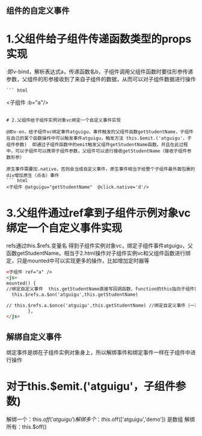 ## 组件的自定义事件

# 1.父组件给子组件传递函数类型的props实现   

  :即v-bind，解析表达式a，传递函数名b，子组件调用父组件函数时要往形参传递参数，父组件的形参接收到了来自子组件的数据，从而可以对子组件数据进行操作

	``` html 
  <子组件 :b="a"/>
  ```

# 2.父组件给子组件实例对象vc绑定一个自定义事件实现

@即v-on，给子组件vc绑定事件atguigu，事件触发的父组件函数getStudentName，子组件在自己的某个函数操作中可以触发事件atguigu，触发方法 this.$emit.('atguigu'，子组件参数)  即通过子组件函数中的emit触发父组件getStudentName函数。并且在此过程中，可以子组件可以携带子组件参数，父组件可以进行接收getStudentName（接收子组件参数形参）

原生事件需要加.native，否则会当成自定义事件，原生事件相当于给整个子组件最外面包裹的div增加原生（点击）事件
``` html
<子组件 @atguigu="getStudentName"  @click.native='d'/> 
```

# 3.父组件通过ref拿到子组件示例对象vc绑定一个自定义事件实现

refs通过this.$refs.变量名 得到子组件实例对象vc，绑定子组件事件atguigu，父函数getStudentName。相当于2.html操作对子组件实例vc和父组件函数进行绑定，只是mounted中可以实现更多的操作，比如增加定时器等

``` html
<子组件 ref="a" />
<js>
mounted() {
//绑定自定义事件  this.getStudentName直接写回调函数，function的this指向子组件实例对象，箭头函数指向本组件对象，需要箭头函数
  this.$refs.a.$on('atguigu',this.getStudentName) 

// this.$refs.a.$once('atguigu',this.getStudentName) //绑定自定义事件（一次性）
		},
</js>
```

## 解绑自定义事件
  绑定事件是绑在子组件实例对象身上，所以解绑事件和绑定事件一样在子组件中进行操作

# 对于this.$emit.('atguigu'，子组件参数)

  解绑一个：this.$off('atguigu')
  解绑多个：this.$off(['atguigu','demo'])    是数组
  解绑所有：this.$off()
